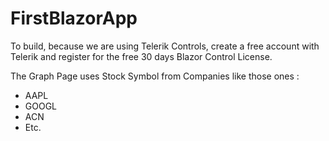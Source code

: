 # FirstBlazorApp

To build, because we are using Telerik Controls, create a free account with Telerik and register for the free 30 days Blazor Control License.

The Graph Page uses Stock Symbol from Companies like those ones :
<ul>
<li>AAPL</li>
<li>GOOGL</li>
<li>ACN</li>
<li>Etc.</li?
</ul>
